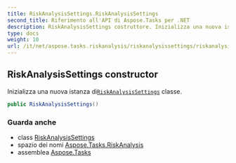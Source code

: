 ```yaml
---
title: RiskAnalysisSettings.RiskAnalysisSettings
second_title: Riferimento all'API di Aspose.Tasks per .NET
description: RiskAnalysisSettings costruttore. Inizializza una nuova istanza diRiskAnalysisSettings classe.
type: docs
weight: 10
url: /it/net/aspose.tasks.riskanalysis/riskanalysissettings/riskanalysissettings/
---
```

## RiskAnalysisSettings constructor

Inizializza una nuova istanza di[`RiskAnalysisSettings`](../) classe.

```csharp
public RiskAnalysisSettings()
```

### Guarda anche

* class [RiskAnalysisSettings](../)
* spazio dei nomi [Aspose.Tasks.RiskAnalysis](../../riskanalysissettings/)
* assemblea [Aspose.Tasks](../../../)



